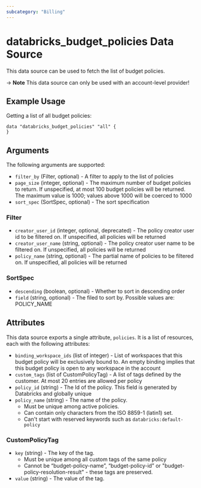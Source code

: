 ```yaml
---
subcategory: "Billing"
---
```

# databricks_budget_policies Data Source
This data source can be used to fetch the list of budget policies.

-> **Note** This data source can only be used with an account-level provider!

## Example Usage
Getting a list of all budget policies:

```hcl
data "databricks_budget_policies" "all" {
}
```

## Arguments
The following arguments are supported:
* `filter_by` (Filter, optional) - A filter to apply to the list of policies
* `page_size` (integer, optional) - The maximum number of budget policies to return.
  If unspecified, at most 100 budget policies will be returned.
  The maximum value is 1000; values above 1000 will be coerced to 1000
* `sort_spec` (SortSpec, optional) - The sort specification


### Filter
* `creator_user_id` (integer, optional, deprecated) - The policy creator user id to be filtered on.
  If unspecified, all policies will be returned
* `creator_user_name` (string, optional) - The policy creator user name to be filtered on.
  If unspecified, all policies will be returned
* `policy_name` (string, optional) - The partial name of policies to be filtered on.
  If unspecified, all policies will be returned

### SortSpec
* `descending` (boolean, optional) - Whether to sort in descending order
* `field` (string, optional) - The filed to sort by. Possible values are: POLICY_NAME


## Attributes
This data source exports a single attribute, `policies`. It is a list of resources, each with the following attributes:
* `binding_workspace_ids` (list of integer) - List of workspaces that this budget policy will be exclusively bound to.
  An empty binding implies that this budget policy is open to any workspace in the account
* `custom_tags` (list of CustomPolicyTag) - A list of tags defined by the customer. At most 20 entries are allowed per policy
* `policy_id` (string) - The Id of the policy. This field is generated by Databricks and globally unique
* `policy_name` (string) - The name of the policy.
  - Must be unique among active policies.
  - Can contain only characters from the ISO 8859-1 (latin1) set.
  - Can't start with reserved keywords such as `databricks:default-policy`

### CustomPolicyTag
* `key` (string) - The key of the tag.
  - Must be unique among all custom tags of the same policy
  - Cannot be “budget-policy-name”, “budget-policy-id” or "budget-policy-resolution-result" -
  these tags are preserved.
* `value` (string) - The value of the tag.
